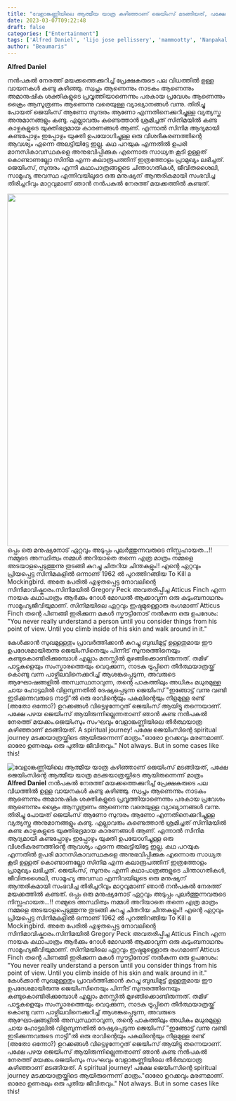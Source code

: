 ```yaml
---
title: "വേളാങ്കണ്ണിയിലെ ആത്മീയ യാത്ര കഴിഞ്ഞാണ് ജെയിംസ് മടങ്ങിയത്, പക്ഷേ ജെയിംസിന്റെ ആത്മീയ യാത്ര മടക്കയാത്രയ്ക്കിടെ ആയിരുന്നെന്ന് മാത്രം"
date: 2023-03-07T09:22:48
draft: false
categories: ["Entertainment"]
tags: ['Alfred Daniel', 'lijo jose pellissery', 'mammootty', 'Nanpakal Nerathu Mayakkam']
author: "Beaumaris"
---
```


<strong>Alfred Daniel</strong>

നൻപകൽ നേരത്ത് മയക്കത്തെക്കുറിച്ച് പ്രേക്ഷകരുടെ പല വിധത്തിൽ ഉള്ള വായനകൾ കണ്ടു കഴിഞ്ഞു. സ്വപ്നം ആണെന്നും നാടകം ആണെന്നും അമാനുഷിക ശക്തികളുടെ പ്രവൃത്തിയാണെന്നും പരകായ പ്രവേശം ആണെന്നും ക്രൈം ആസൂത്രണം ആണെന്നു വരെയുള്ള വ്യാഖ്യാനങ്ങൾ വന്നു. തിരിച്ചു പോയത് ജെയിംസ് ആണോ സുന്ദരം ആണോ എന്നതിനെക്കുറിച്ചുള്ള വ്യത്യസ്ത അനുമാനങ്ങളും കണ്ടു. എല്ലാവരും കണ്ടെത്താൻ ശ്രമിച്ചത് സിനിമയിൽ കണ്ട കാഴ്ചകളുടെ യുക്തിഭദ്രമായ കാരണങ്ങൾ ആണ്.
എന്നാൽ സിനിമ ആദ്യമായി കണ്ടപ്പോഴും ഇപ്പോഴും യുക്തി ഉപയോഗിച്ചുള്ള ഒരു വിശദീകരണത്തിന്റെ ആവശ്യം എന്നെ അലട്ടിയിട്ടേ ഇല്ല. കഥ പറയുക എന്നതിൽ ഉപരി മാനസികാവസ്ഥകളെ അനുഭവിപ്പിക്കുക എന്നൊരു സാധ്യത കൂടി ഉള്ളത് കൊണ്ടാണല്ലോ സിനിമ എന്ന കലാരൂപത്തിന് ഇത്രത്തോളം പ്രാമുഖ്യം ലഭിച്ചത്. ജെയിംസ്, സുന്ദരം എന്നീ കഥാപാത്രങ്ങളുടെ ചിന്താഗതികൾ, ജീവിതശൈലി, സാമൂഹ്യ അവസ്ഥ എന്നിവയിലൂടെ ഒരു മനുഷ്യന് ആന്തരികമായി സംഭവിച്ച തിരിച്ചറിവും മാറ്റവുമാണ് ഞാൻ നൻപകൽ നേരത്ത് മയക്കത്തിൽ കണ്ടത്.

<img class="size-large wp-image-386539 aligncenter" src="https://cdn.boolokam.com/articles/2023/03/fwf-1-1024x1024.jpg" alt="" width="800" height="800" />ഒപ്പം ഒരു മനുഷ്യനോട് ഏറ്റവും അടുപ്പം പുലർത്തുന്നവരുടെ നിസ്സഹായത...!! നമ്മുടെ അസ്ഥിത്വം നമ്മൾ അറിയാതെ തന്നെ എത്ര മാത്രം നമ്മളെ അടയാളപ്പെടുത്തുന്നു തുടങ്ങി കുറച്ചു ചിതറിയ ചിന്തകളും!!
എന്റെ ഏറ്റവും പ്രിയപ്പെട്ട സിനിമകളിൽ ഒന്നാണ് 1962 ൽ പുറത്തിറങ്ങിയ To Kill a Mockingbird. അതേ പേരിൽ എഴുതപ്പെട്ട നോവലിന്റെ സിനിമാവിഷ്കാരം.സിനിമയിൽ Gregory Peck അവതരിപ്പിച്ച Atticus Finch എന്ന നായക കഥാപാത്രം ആർക്കും റോൾ മോഡൽ ആക്കാവുന്ന ഒരു കുടുംബനാഥനും സാമൂഹ്യജീവിയുമാണ്. സിനിമയിലെ ഏറ്റവും ഇഷ്ടമുള്ളൊരു രംഗമാണ് Atticus Finch തന്റെ പിണങ്ങി ഇരിക്കുന്ന മകൾ സ്കൗട്ടിനോട് നൽകുന്ന ഒരു ഉപദേശം: "You never really understand a person until you consider things from his point of view. Until you climb inside of his skin and walk around in it."

കേൾക്കാൻ സുഖമുള്ളതും പ്രാവർത്തിക്കാൻ കുറച്ചു ബുദ്ധിമുട്ട് ഉള്ളതുമായ ഈ ഉപദേശമായിരുന്നു ജെയിംസിനെയും പിന്നീട് സുന്ദരത്തിനെയും കണ്ടുകൊണ്ടിരിക്കുമ്പോൾ എല്ലാം മനസ്സിൽ മുഴങ്ങിക്കൊണ്ടിരുന്നത്. തമിഴ് പാട്ടുകളെയും സംസ്കാരത്തെയും വെറുക്കുന്ന, നാടക ട്രൂപ്പിനെ തീർത്ഥയാത്രയ്ക്ക് കൊണ്ടു വന്ന പാഴ്ചിലവിനെക്കുറിച്ച് ആശങ്കപ്പെടുന്ന, അവരുടെ ആഘോഷങ്ങളിൽ അസ്വസ്ഥനാവുന്ന, തന്റെ പാകത്തിലും അധികം മധുരമുള്ള ചായ ഹോട്ടലിൽ വിളമ്പുന്നതിൽ ദേഷ്യപ്പെടുന്ന ജെയിംസ് "ഇങ്ങോട്ട് വന്നു വണ്ടി ഇടിക്കുന്നവരുടെ നാട്ടി"ൽ ഒരു രാവിന്റെയും പകലിന്റെയും നീളമുള്ള രണ്ട് (അതോ ഒന്നോ?) ഉറക്കങ്ങൾ വിട്ടെഴുന്നേറ്റത് ജെയിംസ് ആയിട്ടു തന്നെയാണ്. പക്ഷേ പഴയ ജെയിംസ് ആയിരുന്നില്ലെന്നതാണ് ഞാൻ കണ്ട നൻപകൽ നേരത്ത് മയക്കം.ജെയിംസും സംഘവും വേളാങ്കണ്ണിയിലെ തീർത്ഥയാത്ര കഴിഞ്ഞാണ് മടങ്ങിയത്. A spiritual journey! പക്ഷേ ജെയിംസിന്റെ spiritual journey മടക്കയാത്രയ്ക്കിടെ ആയിരുന്നെന്ന് മാത്രം."ഓരോ ഉറക്കവും മരണമാണ്. ഓരോ ഉണരലും ഒരു പുതിയ ജീവിതവും." Not always. But in some cases like this!


![വേളാങ്കണ്ണിയിലെ ആത്മീയ യാത്ര കഴിഞ്ഞാണ് ജെയിംസ് മടങ്ങിയത്, പക്ഷേ ജെയിംസിന്റെ ആത്മീയ യാത്ര മടക്കയാത്രയ്ക്കിടെ ആയിരുന്നെന്ന് മാത്രം](https://cdn.boolokam.com/articles/2023/03/fwf-1-1024x1024.jpg)**Alfred Daniel** നൻപകൽ നേരത്ത് മയക്കത്തെക്കുറിച്ച് പ്രേക്ഷകരുടെ പല വിധത്തിൽ ഉള്ള വായനകൾ കണ്ടു കഴിഞ്ഞു. സ്വപ്നം ആണെന്നും നാടകം ആണെന്നും അമാനുഷിക ശക്തികളുടെ പ്രവൃത്തിയാണെന്നും പരകായ പ്രവേശം ആണെന്നും ക്രൈം ആസൂത്രണം ആണെന്നു വരെയുള്ള വ്യാഖ്യാനങ്ങൾ വന്നു. തിരിച്ചു പോയത് ജെയിംസ് ആണോ സുന്ദരം ആണോ എന്നതിനെക്കുറിച്ചുള്ള വ്യത്യസ്ത അനുമാനങ്ങളും കണ്ടു. എല്ലാവരും കണ്ടെത്താൻ ശ്രമിച്ചത് സിനിമയിൽ കണ്ട കാഴ്ചകളുടെ യുക്തിഭദ്രമായ കാരണങ്ങൾ ആണ്. എന്നാൽ സിനിമ ആദ്യമായി കണ്ടപ്പോഴും ഇപ്പോഴും യുക്തി ഉപയോഗിച്ചുള്ള ഒരു വിശദീകരണത്തിന്റെ ആവശ്യം എന്നെ അലട്ടിയിട്ടേ ഇല്ല. കഥ പറയുക എന്നതിൽ ഉപരി മാനസികാവസ്ഥകളെ അനുഭവിപ്പിക്കുക എന്നൊരു സാധ്യത കൂടി ഉള്ളത് കൊണ്ടാണല്ലോ സിനിമ എന്ന കലാരൂപത്തിന് ഇത്രത്തോളം പ്രാമുഖ്യം ലഭിച്ചത്. ജെയിംസ്, സുന്ദരം എന്നീ കഥാപാത്രങ്ങളുടെ ചിന്താഗതികൾ, ജീവിതശൈലി, സാമൂഹ്യ അവസ്ഥ എന്നിവയിലൂടെ ഒരു മനുഷ്യന് ആന്തരികമായി സംഭവിച്ച തിരിച്ചറിവും മാറ്റവുമാണ് ഞാൻ നൻപകൽ നേരത്ത് മയക്കത്തിൽ കണ്ടത്. ഒപ്പം ഒരു മനുഷ്യനോട് ഏറ്റവും അടുപ്പം പുലർത്തുന്നവരുടെ നിസ്സഹായത...!! നമ്മുടെ അസ്ഥിത്വം നമ്മൾ അറിയാതെ തന്നെ എത്ര മാത്രം നമ്മളെ അടയാളപ്പെടുത്തുന്നു തുടങ്ങി കുറച്ചു ചിതറിയ ചിന്തകളും!! എന്റെ ഏറ്റവും പ്രിയപ്പെട്ട സിനിമകളിൽ ഒന്നാണ് 1962 ൽ പുറത്തിറങ്ങിയ To Kill a Mockingbird. അതേ പേരിൽ എഴുതപ്പെട്ട നോവലിന്റെ സിനിമാവിഷ്കാരം.സിനിമയിൽ Gregory Peck അവതരിപ്പിച്ച Atticus Finch എന്ന നായക കഥാപാത്രം ആർക്കും റോൾ മോഡൽ ആക്കാവുന്ന ഒരു കുടുംബനാഥനും സാമൂഹ്യജീവിയുമാണ്. സിനിമയിലെ ഏറ്റവും ഇഷ്ടമുള്ളൊരു രംഗമാണ് Atticus Finch തന്റെ പിണങ്ങി ഇരിക്കുന്ന മകൾ സ്കൗട്ടിനോട് നൽകുന്ന ഒരു ഉപദേശം: "You never really understand a person until you consider things from his point of view. Until you climb inside of his skin and walk around in it." കേൾക്കാൻ സുഖമുള്ളതും പ്രാവർത്തിക്കാൻ കുറച്ചു ബുദ്ധിമുട്ട് ഉള്ളതുമായ ഈ ഉപദേശമായിരുന്നു ജെയിംസിനെയും പിന്നീട് സുന്ദരത്തിനെയും കണ്ടുകൊണ്ടിരിക്കുമ്പോൾ എല്ലാം മനസ്സിൽ മുഴങ്ങിക്കൊണ്ടിരുന്നത്. തമിഴ് പാട്ടുകളെയും സംസ്കാരത്തെയും വെറുക്കുന്ന, നാടക ട്രൂപ്പിനെ തീർത്ഥയാത്രയ്ക്ക് കൊണ്ടു വന്ന പാഴ്ചിലവിനെക്കുറിച്ച് ആശങ്കപ്പെടുന്ന, അവരുടെ ആഘോഷങ്ങളിൽ അസ്വസ്ഥനാവുന്ന, തന്റെ പാകത്തിലും അധികം മധുരമുള്ള ചായ ഹോട്ടലിൽ വിളമ്പുന്നതിൽ ദേഷ്യപ്പെടുന്ന ജെയിംസ് "ഇങ്ങോട്ട് വന്നു വണ്ടി ഇടിക്കുന്നവരുടെ നാട്ടി"ൽ ഒരു രാവിന്റെയും പകലിന്റെയും നീളമുള്ള രണ്ട് (അതോ ഒന്നോ?) ഉറക്കങ്ങൾ വിട്ടെഴുന്നേറ്റത് ജെയിംസ് ആയിട്ടു തന്നെയാണ്. പക്ഷേ പഴയ ജെയിംസ് ആയിരുന്നില്ലെന്നതാണ് ഞാൻ കണ്ട നൻപകൽ നേരത്ത് മയക്കം.ജെയിംസും സംഘവും വേളാങ്കണ്ണിയിലെ തീർത്ഥയാത്ര കഴിഞ്ഞാണ് മടങ്ങിയത്. A spiritual journey! പക്ഷേ ജെയിംസിന്റെ spiritual journey മടക്കയാത്രയ്ക്കിടെ ആയിരുന്നെന്ന് മാത്രം."ഓരോ ഉറക്കവും മരണമാണ്. ഓരോ ഉണരലും ഒരു പുതിയ ജീവിതവും." Not always. But in some cases like this!

